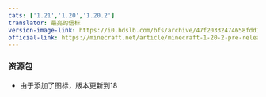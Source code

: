 ```yaml
---
cats: ['1.21','1.20','1.20.2']
translator: 最亮的信标
version-image-link: https://i0.hdslb.com/bfs/archive/47f20332474658fdd152b2f8a3c5ac7b8c39eedc.jpg
official-link: https://minecraft.net/article/minecraft-1-20-2-pre-release-1
---
```

### 资源包
*   由于添加了图标，版本更新到18